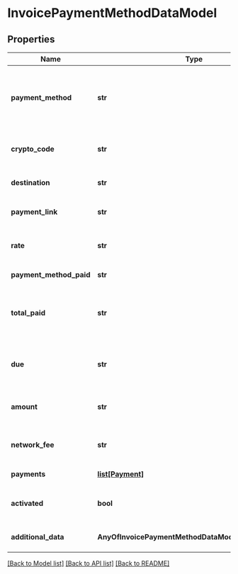 # InvoicePaymentMethodDataModel

## Properties
Name | Type | Description | Notes
------------ | ------------- | ------------- | -------------
**payment_method** | **str** | Payment method available for the invoice (e.g., \&quot;BTC\&quot; or \&quot;BTC-LightningNetwork\&quot; or \&quot;BTC-LNURLPAY\&quot;) | [optional] 
**crypto_code** | **str** | Crypto code of the payment method (e.g., \&quot;BTC\&quot; or \&quot;LTC\&quot;) | [optional] 
**destination** | **str** | The destination the payment must be made to | [optional] 
**payment_link** | **str** | A payment link that helps pay to the payment destination | [optional] 
**rate** | **str** | The rate between this payment method&#x27;s currency and the invoice currency | [optional] 
**payment_method_paid** | **str** | The amount paid by this payment method | [optional] 
**total_paid** | **str** | The total amount paid by all payment methods to the invoice, converted to this payment method&#x27;s currency | [optional] 
**due** | **str** | The total amount left to be paid, converted to this payment method&#x27;s currency (will be negative if overpaid) | [optional] 
**amount** | **str** | The invoice amount, converted to this payment method&#x27;s currency | [optional] 
**network_fee** | **str** | The added merchant fee to pay for network costs of this payment method. | [optional] 
**payments** | [**list[Payment]**](Payment.md) | Payments made with this payment method. | [optional] 
**activated** | **bool** | If the payment method is activated (when lazy payments option is enabled | [optional] 
**additional_data** | **AnyOfInvoicePaymentMethodDataModelAdditionalData** | Additional data provided by the payment method. | [optional] 

[[Back to Model list]](../README.md#documentation-for-models) [[Back to API list]](../README.md#documentation-for-api-endpoints) [[Back to README]](../README.md)

